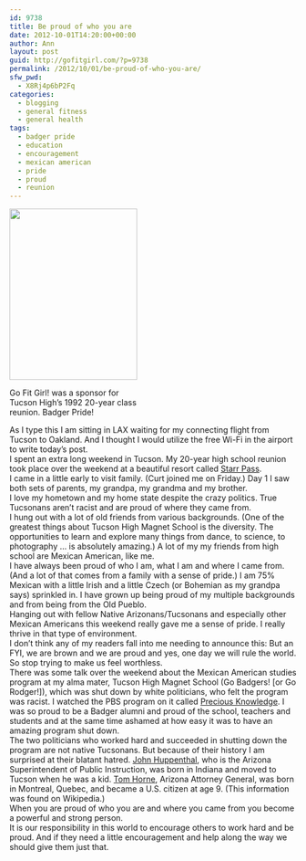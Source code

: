 ```yaml
---
id: 9738
title: Be proud of who you are
date: 2012-10-01T14:20:00+00:00
author: Ann
layout: post
guid: http://gofitgirl.com/?p=9738
permalink: /2012/10/01/be-proud-of-who-you-are/
sfw_pwd:
  - X8Rj4p6bP2Fq
categories:
  - blogging
  - general fitness
  - general health
tags:
  - badger pride
  - education
  - encouragement
  - mexican american
  - pride
  - proud
  - reunion
---
```

<div id="attachment_9741" style="width: 234px" class="wp-caption alignleft">
  <a href="http://gofitgirl.com/?attachment_id=9741" rel="attachment wp-att-9741"><img class="size-medium wp-image-9741" title="GFG sponsor" src="http://gofitgirl.com/wp-content/uploads/2012/10/GFG-sponsor-e1349126272858-224x300.jpg" alt="" width="224" height="300" /></a>
  
  <p class="wp-caption-text">
    Go Fit Girl! was a sponsor for Tucson High&#8217;s 1992 20-year class reunion. Badger Pride!
  </p>
</div>

  
As I type this I am sitting in LAX waiting for my connecting flight from Tucson to Oakland. And I thought I would utilize the free Wi-Fi in the airport to write today&#8217;s post.  
I spent an extra long weekend in Tucson. My 20-year high school reunion took place over the weekend at a beautiful resort called [Starr Pass](http://www.jwmarriottstarrpass.com).  
I came in a little early to visit family. (Curt joined me on Friday.) Day 1 I saw both sets of parents, my grandpa, my grandma and my brother.  
I love my hometown and my home state despite the crazy politics. True Tucsonans aren&#8217;t racist and are proud of where they came from.  
I hung out with a lot of old friends from various backgrounds. (One of the greatest things about Tucson High Magnet School is the diversity. The opportunities to learn and explore many things from dance, to science, to photography &#8230; is absolutely amazing.) A lot of my my friends from high school are Mexican American, like me.  
I have always been proud of who I am, what I am and where I came from. (And a lot of that comes from a family with a sense of pride.) I am 75% Mexican with a little Irish and a little Czech (or Bohemian as my grandpa says) sprinkled in. I have grown up being proud of my multiple backgrounds and from being from the Old Pueblo.  
Hanging out with fellow Native Arizonans/Tucsonans and especially other Mexican Americans this weekend really gave me a sense of pride. I really thrive in that type of environment.  
I don&#8217;t think any of my readers fall into me needing to announce this: But an FYI, we are brown and we are proud and yes, one day we will rule the world. So stop trying to make us feel worthless.  
There was some talk over the weekend about the Mexican American studies program at my alma mater, Tucson High Magnet School (Go Badgers! [or Go Rodger!]), which was shut down by white politicians, who felt the program was racist. I watched the PBS program on it called [Precious Knowledge](http://video.pbs.org/video/2214469459/). I was so proud to be a Badger alumni and proud of the school, teachers and students and at the same time ashamed at how easy it was to have an amazing program shut down.  
The two politicians who worked hard and succeeded in shutting down the program are not native Tucsonans. But because of their history I am surprised at their blatant hatred. [John Huppenthal](http://en.wikipedia.org/wiki/John_Huppenthal), who is the Arizona Superintendent of Public Instruction, was born in Indiana and moved to Tucson when he was a kid. [Tom Horne](http://en.wikipedia.org/wiki/Tom_Horne), Arizona Attorney General, was born in Montreal, Quebec, and became a U.S. citizen at age 9. (This information was found on Wikipedia.)  
When you are proud of who you are and where you came from you become a powerful and strong person.  
It is our responsibility in this world to encourage others to work hard and be proud. And if they need a little encouragement and help along the way we should give them just that.